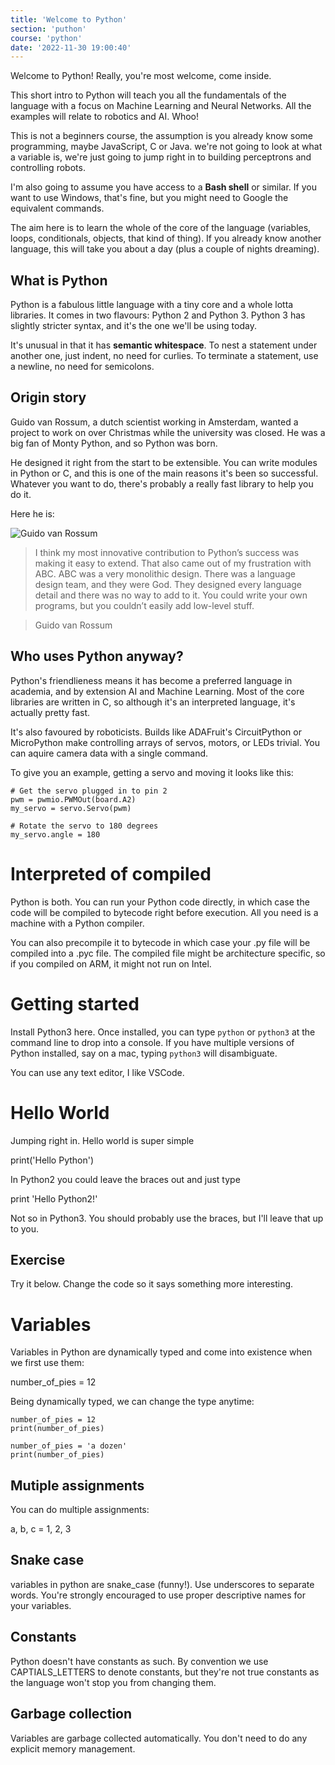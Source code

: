 ```yaml
---
title: 'Welcome to Python'
section: 'puthon'
course: 'python'
date: '2022-11-30 19:00:40'
---
```


Welcome to Python! Really, you're most welcome, come inside.

This short intro to Python will teach you all the fundamentals of the language with a focus on Machine Learning and Neural Networks. All the examples will relate to robotics and AI. Whoo!

This is not a beginners course, the assumption is you already know some programming, maybe JavaScript, C or Java. we're not going to look at what a variable is, we're just going to jump right in to building perceptrons and controlling robots.

I'm also going to assume you have access to a **Bash shell** or similar. If you want to use Windows, that's fine, but you might need to Google the equivalent commands.

The aim here is to learn the whole of the core of the language (variables, loops, conditionals, objects, that kind of thing). If you already know another language, this will take you about a day (plus a couple of nights dreaming).

## What is Python

Python is a fabulous little language with a tiny core and a whole lotta libraries. It comes in two flavours: Python 2 and Python 3. Python 3 has slightly stricter syntax, and it's the one we'll be using today.

It's unusual in that it has **semantic whitespace**. To nest a statement under another one, just indent, no need for curlies. To terminate a statement, use a newline, no need for semicolons.

## Origin story

Guido van Rossum, a dutch scientist working in Amsterdam, wanted a project to work on over Christmas while the university was closed. He was a big fan of Monty Python, and so Python was born.

He designed it right from the start to be extensible. You can write modules in Python or C, and this is one of the main reasons it's been so successful. Whatever you want to do, there's probably a really fast library to help you do it.

Here he is:

<img src="https://upload.wikimedia.org/wikipedia/commons/e/e2/Guido-portrait-2014-drc.jpg" alt="Guido van Rossum" />

> I think my most innovative contribution to Python’s success was making it easy to extend. That also came out of my frustration with ABC. ABC was a very monolithic design. There was a language design team, and they were God. They designed every language detail and there was no way to add to it. You could write your own programs, but you couldn’t easily add low-level stuff.

> Guido van Rossum

## Who uses Python anyway?

Python's friendlieness means it has become a preferred language in academia, and by extension AI and Machine Learning. Most of the core libraries are written in C, so although it's an interpreted language, it's actually pretty fast.

It's also favoured by roboticists. Builds like ADAFruit's CircuitPython or MicroPython make controlling arrays of servos, motors, or LEDs trivial. You can aquire camera data with a single command.

To give you an example, getting a servo and moving it looks like this:

    # Get the servo plugged in to pin 2
    pwm = pwmio.PWMOut(board.A2)
    my_servo = servo.Servo(pwm)

    # Rotate the servo to 180 degrees
    my_servo.angle = 180

# Interpreted of compiled

Python is both. You can run your Python code directly, in which case the code will be compiled to bytecode right before execution. All you need is a machine with a Python compiler.

You can also precompile it to bytecode in which case your .py file will be compiled into a .pyc file. The compiled file might be architecture specific, so if you compiled on ARM, it might not run on Intel.

# Getting started

Install Python3 here. Once installed, you can type `python` or `python3` at the command line to drop into a console. If you have multiple versions of Python installed, say on a mac, typing `python3` will disambiguate.

You can use any text editor, I like VSCode.

# Hello World

Jumping right in. Hello world is super simple

print('Hello Python')

In Python2 you could leave the braces out and just type

print 'Hello Python2!'

Not so in Python3. You should probably use the braces, but I'll leave that up to you.

## Exercise

Try it below. Change the code so it says something more interesting.

# Variables

Variables in Python are dynamically typed and come into existence when we first use them:

number_of_pies = 12

Being dynamically typed, we can change the type anytime:

    number_of_pies = 12
    print(number_of_pies)

    number_of_pies = 'a dozen'
    print(number_of_pies)

## Mutiple assignments

You can do multiple assignments:

a, b, c = 1, 2, 3

## Snake case

variables in python are snake_case (funny!). Use underscores to separate words. You're strongly encouraged to use proper descriptive names for your variables.

## Constants

Python doesn't have constants as such. By convention we use CAPTIALS_LETTERS to denote constants, but they're not true constants as the language won't stop you from changing them.

## Garbage collection

Variables are garbage collected automatically. You don't need to do any explicit memory management.
